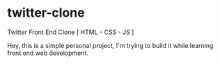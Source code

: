 # twitter-clone
Twitter Front End Clone [ HTML - CSS - JS ]


Hey, this is a simple personal project, I'm trying to build it while learning front end web development.
